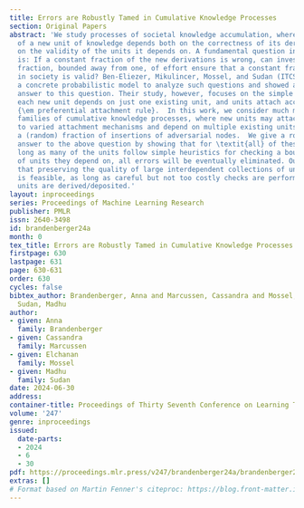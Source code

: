 ```yaml
---
title: Errors are Robustly Tamed in Cumulative Knowledge Processes
section: Original Papers
abstract: 'We study processes of societal knowledge accumulation, where the validity
  of a new unit of knowledge depends both on the correctness of its derivation and
  on the validity of the units it depends on. A fundamental question in this setting
  is: If a constant fraction of the new derivations is wrong, can investing a constant
  fraction, bounded away from one, of effort ensure that a constant fraction of knowledge
  in society is valid? Ben-Eliezer, Mikulincer, Mossel, and Sudan (ITCS 2023) introduced
  a concrete probabilistic model to analyze such questions and showed an affirmative
  answer to this question. Their study, however, focuses on the simple case where
  each new unit depends on just one existing unit, and units attach according to a
  {\em preferential attachment rule}.  In this work, we consider much more general
  families of cumulative knowledge processes, where new units may attach according
  to varied attachment mechanisms and depend on multiple existing units. We also allow
  a (random) fraction of insertions of adversarial nodes.  We give a robust affirmative
  answer to the above question by showing that for \textit{all} of these models, as
  long as many of the units follow simple heuristics for checking a bounded number
  of units they depend on, all errors will be eventually eliminated. Our results indicate
  that preserving the quality of large interdependent collections of units of knowledge
  is feasible, as long as careful but not too costly checks are performed when new
  units are derived/deposited.'
layout: inproceedings
series: Proceedings of Machine Learning Research
publisher: PMLR
issn: 2640-3498
id: brandenberger24a
month: 0
tex_title: Errors are Robustly Tamed in Cumulative Knowledge Processes
firstpage: 630
lastpage: 631
page: 630-631
order: 630
cycles: false
bibtex_author: Brandenberger, Anna and Marcussen, Cassandra and Mossel, Elchanan and
  Sudan, Madhu
author:
- given: Anna
  family: Brandenberger
- given: Cassandra
  family: Marcussen
- given: Elchanan
  family: Mossel
- given: Madhu
  family: Sudan
date: 2024-06-30
address:
container-title: Proceedings of Thirty Seventh Conference on Learning Theory
volume: '247'
genre: inproceedings
issued:
  date-parts:
  - 2024
  - 6
  - 30
pdf: https://proceedings.mlr.press/v247/brandenberger24a/brandenberger24a.pdf
extras: []
# Format based on Martin Fenner's citeproc: https://blog.front-matter.io/posts/citeproc-yaml-for-bibliographies/
---
```

